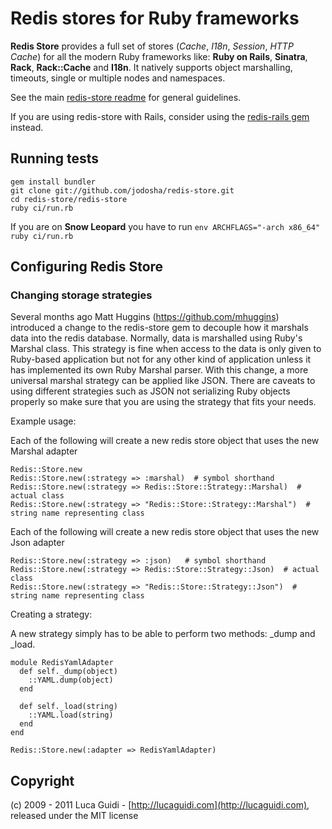 # Redis stores for Ruby frameworks

__Redis Store__ provides a full set of stores (*Cache*, *I18n*, *Session*, *HTTP Cache*) for all the modern Ruby frameworks like: __Ruby on Rails__, __Sinatra__, __Rack__, __Rack::Cache__ and __I18n__. It natively supports object marshalling, timeouts, single or multiple nodes and namespaces.

See the main [redis-store readme](https://github.com/jodosha/redis-store) for general guidelines.

If you are using redis-store with Rails, consider using the [redis-rails gem](https://github.com/jodosha/redis-store/tree/master/redis-rails) instead.

## Running tests

    gem install bundler
    git clone git://github.com/jodosha/redis-store.git
    cd redis-store/redis-store
    ruby ci/run.rb

If you are on **Snow Leopard** you have to run `env ARCHFLAGS="-arch x86_64" ruby ci/run.rb`

## Configuring Redis Store

### Changing storage strategies

Several months ago Matt Huggins (https://github.com/mhuggins) introduced a change to the redis-store gem to decouple how it marshals data into the redis database. Normally, data is marshalled using Ruby's Marshal class. This strategy is fine when access to the data is only given to Ruby-based application but not for any other kind of application unless it has implemented its own Ruby Marshal parser. With this change, a more universal marshal strategy can be applied like JSON. There are caveats to using different strategies such as JSON not serializing Ruby objects properly so make sure that you are using the strategy that fits your needs.

Example usage:

Each of the following will create a new redis store object that uses the new Marshal adapter

    Redis::Store.new
    Redis::Store.new(:strategy => :marshal)  # symbol shorthand
    Redis::Store.new(:strategy => Redis::Store::Strategy::Marshal)  # actual class
    Redis::Store.new(:strategy => "Redis::Store::Strategy::Marshal")  # string name representing class

Each of the following will create a new redis store object that uses the new Json adapter

    Redis::Store.new(:strategy => :json)   # symbol shorthand
    Redis::Store.new(:strategy => Redis::Store::Strategy::Json)  # actual class
    Redis::Store.new(:strategy => "Redis::Store::Strategy::Json")  # string name representing class

Creating a strategy:

A new strategy simply has to be able to perform two methods: _dump and _load.

    module RedisYamlAdapter
      def self._dump(object)
        ::YAML.dump(object)
      end

      def self._load(string)
        ::YAML.load(string)
      end
    end

    Redis::Store.new(:adapter => RedisYamlAdapter)

## Copyright

(c) 2009 - 2011 Luca Guidi - [http://lucaguidi.com](http://lucaguidi.com), released under the MIT license

